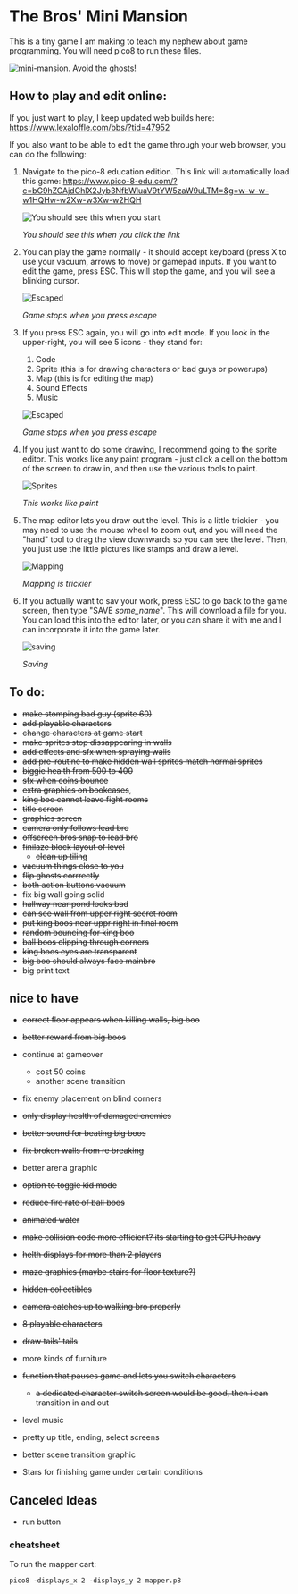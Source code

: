 # The Bros' Mini Mansion

This is a tiny game I am making to teach my nephew about game programming. You will need pico8 to run these files. 

![mini-mansion. Avoid the ghosts!](luigimario_1.gif)

## How to play and edit online:

If you just want to play, I keep updated web builds here: https://www.lexaloffle.com/bbs/?tid=47952

If you also want to be able to edit the game through your web browser, you can do the following:

1. Navigate to the pico-8 education edition. This link will automatically load this game: https://www.pico-8-edu.com/?c=bG9hZCAjdGhlX2Jyb3NfbWluaV9tYW5zaW9uLTM=&g=w-w-w-w1HQHw-w2Xw-w3Xw-w2HQH

    ![You should see this when you start](pictures/the%20bros%20mini%20mansion_0.png)

    *You should see this when you click the link*

2. You can play the game normally - it should accept keyboard (press X to use your vacuum, arrows to move) or gamepad inputs. If you want to edit the game, press ESC. This will stop the game, and you will see a blinking cursor.

    ![Escaped](pictures/the%20bros%20mini%20mansion_1.png)

    *Game stops when you press escape*

3. If you press ESC again, you will go into edit mode. If you look in the upper-right, you will see 5 icons - they stand for:
    1. Code
    2. Sprite (this is for drawing characters or bad guys or powerups)
    3. Map (this is for editing the map)
    4. Sound Effects
    5. Music

    ![Escaped](pictures/the%20bros%20mini%20mansion_2.png)

    *Game stops when you press escape*

4. If you just want to do some drawing, I recommend going to the sprite editor. This works like any paint program - just click a cell on the bottom of the screen to draw in, and then use the various tools to paint.

    ![Sprites](pictures/the%20bros%20mini%20mansion_4.png)

    *This works like paint*

5. The map editor lets you draw out the level. This is a little trickier - you may need to use the mouse wheel to zoom out, and you will need the "hand" tool to drag the view downwards so you can see the level. Then, you just use the little pictures like stamps and draw a level.

    ![Mapping](pictures/the%20bros%20mini%20mansion_5.png)

    *Mapping is trickier*

6. If you actually want to sav your work, press ESC to go back to the game screen, then type "SAVE *some_name*". This will download a file for you. You can load this into the editor later, or you can share it with me and I can incorporate it into the game later.

    ![saving](pictures\web_interface.png)

    *Saving*



## To do:
- ~~make stomping bad guy (sprite 60)~~
- ~~add playable characters~~
- ~~change characters at game start~~
- ~~make sprites stop dissappearing in walls~~
- ~~add effects and sfx when spraying walls~~
- ~~add pre-routine to make hidden wall sprites match normal sprites~~
- ~~biggie health from 500 to 400~~
- ~~sfx when coins bounce~~
- ~~extra graphics on bookcases~~, 
- ~~king boo cannot leave fight rooms~~
- ~~title screen~~
- ~~graphics screen~~
- ~~camera only follows lead bro~~
- ~~offscreen bros snap to lead bro~~
- ~~finilaze block layout of level~~
    - ~~clean up tiling~~
- ~~vacuum things close to you~~
- ~~flip ghosts corrrectly~~
- ~~both action buttons vacuum~~
- ~~fix big wall going solid~~
- ~~hallway near pond looks bad~~
- ~~can see wall from upper right secret room~~
- ~~put king boos near uppr right in final room~~
- ~~random bouncing for king boo~~
- ~~ball boos clipping through corners~~
- ~~king boos eyes are transparent~~
- ~~big boo should always face mainbro~~
- ~~big print text~~


## nice to have
- ~~correct floor appears when killing walls, big boo~~
- ~~better reward from big boos~~
- continue at gameover
    - cost 50 coins
    - another scene transition
- fix enemy placement on blind corners
- ~~only display health of damaged enemies~~
- ~~better sound for beating big boos~~
- ~~fix broken walls from re breaking~~
- better arena graphic
- ~~option to toggle kid mode~~
- ~~reduce fire rate of ball boos~~
- ~~animated water~~
- ~~make collision code more efficient? its starting to get CPU heavy~~
- ~~helth displays for more than 2 players~~
- ~~maze graphics (maybe stairs for floor texture?)~~
- ~~hidden collectibles~~

- ~~camera catches up to walking bro properly~~
- ~~8 playable characters~~
- ~~draw tails' tails~~
- more kinds of furniture 
- ~~function that pauses game and lets you switch characters~~
    - ~~a dedicated character switch screen would be good, then i can transition in and out~~
- level music
- pretty up title, ending, select screens
- better scene transition graphic
- Stars for finishing game under certain conditions


## Canceled Ideas
- run button


### cheatsheet
To run the mapper cart:
```
pico8 -displays_x 2 -displays_y 2 mapper.p8
```